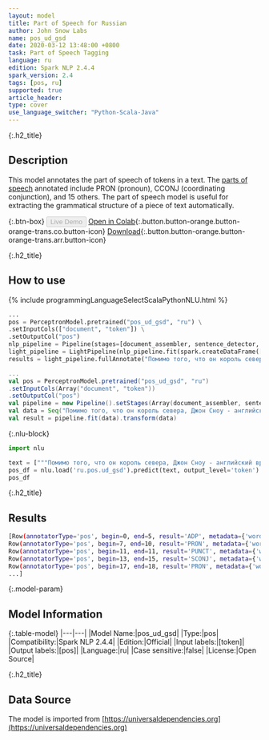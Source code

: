 ```yaml
---
layout: model
title: Part of Speech for Russian
author: John Snow Labs
name: pos_ud_gsd
date: 2020-03-12 13:48:00 +0800
task: Part of Speech Tagging
language: ru
edition: Spark NLP 2.4.4
spark_version: 2.4
tags: [pos, ru]
supported: true
article_header:
type: cover
use_language_switcher: "Python-Scala-Java"
---
```


{:.h2_title}
## Description
This model annotates the part of speech of tokens in a text. The [parts of speech](https://universaldependencies.org/u/pos/) annotated include PRON (pronoun), CCONJ (coordinating conjunction), and 15 others. The part of speech model is useful for extracting the grammatical structure of a piece of text automatically.

{:.btn-box}
<button class="button button-orange" disabled>Live Demo</button>
[Open in Colab](https://githubtocolab.com/JohnSnowLabs/spark-nlp-workshop/blob/2da56c087da53a2fac1d51774d49939e05418e57/tutorials/Certification_Trainings/Public/6.Playground_DataFrames.ipynb){:.button.button-orange.button-orange-trans.co.button-icon}
[Download](https://s3.amazonaws.com/auxdata.johnsnowlabs.com/public/models/pos_ud_gsd_ru_2.4.4_2.4_1584013495069.zip){:.button.button-orange.button-orange-trans.arr.button-icon}

{:.h2_title}
## How to use 

<div class="tabs-box" markdown="1">

{% include programmingLanguageSelectScalaPythonNLU.html %}

```python
...
pos = PerceptronModel.pretrained("pos_ud_gsd", "ru") \
.setInputCols(["document", "token"]) \
.setOutputCol("pos")
nlp_pipeline = Pipeline(stages=[document_assembler, sentence_detector, tokenizer, pos])
light_pipeline = LightPipeline(nlp_pipeline.fit(spark.createDataFrame([['']]).toDF("text")))
results = light_pipeline.fullAnnotate("Помимо того, что он король севера, Джон Сноу - английский врач и лидер в разработке анестезии и медицинской гигиены.")
```

```scala
...
val pos = PerceptronModel.pretrained("pos_ud_gsd", "ru")
.setInputCols(Array("document", "token"))
.setOutputCol("pos")
val pipeline = new Pipeline().setStages(Array(document_assembler, sentence_detector, tokenizer, pos))
val data = Seq("Помимо того, что он король севера, Джон Сноу - английский врач и лидер в разработке анестезии и медицинской гигиены.").toDF("text")
val result = pipeline.fit(data).transform(data)
```

{:.nlu-block}
```python
import nlu

text = ["""Помимо того, что он король севера, Джон Сноу - английский врач и лидер в разработке анестезии и медицинской гигиены."""]
pos_df = nlu.load('ru.pos.ud_gsd').predict(text, output_level='token')
pos_df
```

</div>

{:.h2_title}
## Results

```bash
[Row(annotatorType='pos', begin=0, end=5, result='ADP', metadata={'word': 'Помимо'}),
Row(annotatorType='pos', begin=7, end=10, result='PRON', metadata={'word': 'того'}),
Row(annotatorType='pos', begin=11, end=11, result='PUNCT', metadata={'word': ','}),
Row(annotatorType='pos', begin=13, end=15, result='SCONJ', metadata={'word': 'что'}),
Row(annotatorType='pos', begin=17, end=18, result='PRON', metadata={'word': 'он'}),
...]
```

{:.model-param}
## Model Information

{:.table-model}
|---|---|
|Model Name:|pos_ud_gsd|
|Type:|pos|
|Compatibility:|Spark NLP 2.4.4|
|Edition:|Official|
|Input labels:|[token]|
|Output labels:|[pos]|
|Language:|ru|
|Case sensitive:|false|
|License:|Open Source|

{:.h2_title}
## Data Source
The model is imported from [https://universaldependencies.org](https://universaldependencies.org)